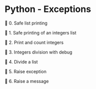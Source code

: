 # Python - Exceptions

📁 0. Safe list printing

📁 1. Safe printing of an integers list

📁 2. Print and count integers

📁 3. Integers division with debug

📁 4. Divide a list

📁 5. Raise exception

📁 6. Raise a message

